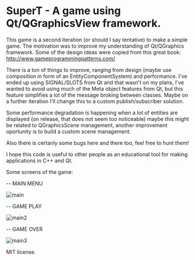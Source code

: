 # SuperT - A game using Qt/QGraphicsView framework.

This game is a second iteration (or should I say tentative) to make a simple game. The motivation was to improve my understanding of Qt/QGraphics framework. Some of the design ideas were copied from this great book: http://www.gameprogrammingpatterns.com/

There is a ton of things to improve, ranging from design (maybe use composition in form of an EntityComponentSystem) and performance. I've ended up using SIGNAL/SLOTS from Qt and that wasn't on my plans, I've wanted to avoid using much of the Meta object features from Qt, but this feature simplifies a lot of the message broking between classes. Maybe on a further iteration I'll change this to a custom publish/subscriber solution.

Some performance degradation is happening when a lot of entities are displayed (on release, that does not seem too noticeable) maybe this might be related to QGraphicsScene management, another improvement oportunity is to build a custom scene management.

Also there is certanly some bugs here and there too, feel free to hunt them! 

I hope this code is useful to other people as an educational tool for making applications in C++ and Qt.

Some screens of the game:

-- MAIN MENU

![main](https://user-images.githubusercontent.com/2021800/48970696-9d9b6400-eff6-11e8-9fbe-219734181bea.png)

-- GAME PLAY

![main2](https://user-images.githubusercontent.com/2021800/48970702-a7bd6280-eff6-11e8-8985-bd48eddb1f26.png)

-- GAME OVER 

![main3](https://user-images.githubusercontent.com/2021800/48970706-aee47080-eff6-11e8-8d71-ce297ce73c9b.png)



MIT license.
